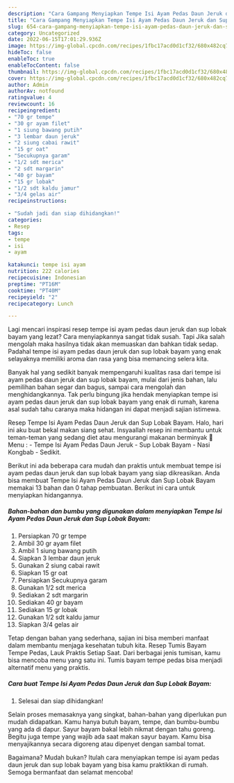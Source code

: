 ```yaml
---
description: "Cara Gampang Menyiapkan Tempe Isi Ayam Pedas Daun Jeruk dan Sup Lobak Bayam yang Enak, Buat Buka Puasa Lezat"
title: "Cara Gampang Menyiapkan Tempe Isi Ayam Pedas Daun Jeruk dan Sup Lobak Bayam yang Enak, Buat Buka Puasa Lezat"
slug: 654-cara-gampang-menyiapkan-tempe-isi-ayam-pedas-daun-jeruk-dan-sup-lobak-bayam-yang-enak-buat-buka-puasa-lezat
category: Uncategorized
date: 2022-06-15T17:01:29.936Z
image: https://img-global.cpcdn.com/recipes/1fbc17acd0d1cf32/680x482cq70/tempe-isi-ayam-pedas-daun-jeruk-dan-sup-lobak-bayam-foto-resep-utama.jpg
hideToc: false
enableToc: true
enableTocContent: false
thumbnail: https://img-global.cpcdn.com/recipes/1fbc17acd0d1cf32/680x482cq70/tempe-isi-ayam-pedas-daun-jeruk-dan-sup-lobak-bayam-foto-resep-utama.jpg
cover: https://img-global.cpcdn.com/recipes/1fbc17acd0d1cf32/680x482cq70/tempe-isi-ayam-pedas-daun-jeruk-dan-sup-lobak-bayam-foto-resep-utama.jpg
author: Admin
authorAv: notfound
ratingvalue: 4
reviewcount: 16
recipeingredient:
- "70 gr tempe"
- "30 gr ayam filet"
- "1 siung bawang putih"
- "3 lembar daun jeruk"
- "2 siung cabai rawit"
- "15 gr oat"
- "Secukupnya garam"
- "1/2 sdt merica"
- "2 sdt margarin"
- "40 gr bayam"
- "15 gr lobak"
- "1/2 sdt kaldu jamur"
- "3/4 gelas air"
recipeinstructions:

- "Sudah jadi dan siap dihidangkan!"
categories:
- Resep
tags:
- tempe
- isi
- ayam

katakunci: tempe isi ayam 
nutrition: 222 calories
recipecuisine: Indonesian
preptime: "PT16M"
cooktime: "PT40M"
recipeyield: "2"
recipecategory: Lunch

---
```



Lagi mencari inspirasi resep tempe isi ayam pedas daun jeruk dan sup lobak bayam yang lezat? Cara menyiapkannya sangat tidak susah. Tapi Jika salah mengolah maka hasilnya tidak akan memuaskan dan bahkan tidak sedap. Padahal tempe isi ayam pedas daun jeruk dan sup lobak bayam yang enak selayaknya memiliki aroma dan rasa yang bisa memancing selera kita.


Banyak hal yang sedikit banyak mempengaruhi kualitas rasa dari tempe isi ayam pedas daun jeruk dan sup lobak bayam, mulai dari jenis bahan, lalu pemilihan bahan segar dan bagus, sampai cara mengolah dan menghidangkannya. Tak perlu bingung jika hendak menyiapkan tempe isi ayam pedas daun jeruk dan sup lobak bayam yang enak di rumah, karena asal sudah tahu caranya maka hidangan ini dapat menjadi sajian istimewa.

Resep Tempe Isi Ayam Pedas Daun Jeruk dan Sup Lobak Bayam. Halo, hari ini aku buat bekal makan siang sehat. Insyaallah resep ini membantu untuk teman-teman yang sedang diet atau mengurangi makanan berminyak 🤗 Menu : - Tempe Isi Ayam Pedas Daun Jeruk - Sup Lobak Bayam - Nasi Kongbab - Sedikit.


Berikut ini ada beberapa cara mudah dan praktis untuk membuat tempe isi ayam pedas daun jeruk dan sup lobak bayam yang siap dikreasikan. Anda bisa membuat Tempe Isi Ayam Pedas Daun Jeruk dan Sup Lobak Bayam memakai 13 bahan dan 0 tahap pembuatan. Berikut ini cara untuk menyiapkan hidangannya.

<!--inarticleads1-->

##### Bahan-bahan dan bumbu yang digunakan dalam menyiapkan Tempe Isi Ayam Pedas Daun Jeruk dan Sup Lobak Bayam:

1. Persiapkan 70 gr tempe
1. Ambil 30 gr ayam filet
1. Ambil 1 siung bawang putih
1. Siapkan 3 lembar daun jeruk
1. Gunakan 2 siung cabai rawit
1. Siapkan 15 gr oat
1. Persiapkan Secukupnya garam
1. Gunakan 1/2 sdt merica
1. Sediakan 2 sdt margarin
1. Sediakan 40 gr bayam
1. Sediakan 15 gr lobak
1. Gunakan 1/2 sdt kaldu jamur
1. Siapkan 3/4 gelas air


Tetap dengan bahan yang sederhana, sajian ini bisa memberi manfaat dalam membantu menjaga kesehatan tubuh kita. Resep Tumis Bayam Tempe Pedas, Lauk Praktis Setiap Saat. Dari berbagai jenis tumisan, kamu bisa mencoba menu yang satu ini. Tumis bayam tempe pedas bisa menjadi alternatif menu yang praktis. 

<!--inarticleads2-->

##### Cara buat Tempe Isi Ayam Pedas Daun Jeruk dan Sup Lobak Bayam:


1. Selesai dan siap dihidangkan!

Selain proses memasaknya yang singkat, bahan-bahan yang diperlukan pun mudah didapatkan. Kamu hanya butuh bayam, tempe, dan bumbu-bumbu yang ada di dapur. Sayur bayam bakal lebih nikmat dengan tahu goreng. Begitu juga tempe yang wajib ada saat makan sayur bayam. Kamu bisa menyajikannya secara digoreng atau dipenyet dengan sambal tomat. 

Bagaimana? Mudah bukan? Itulah cara menyiapkan tempe isi ayam pedas daun jeruk dan sup lobak bayam yang bisa kamu praktikkan di rumah. Semoga bermanfaat dan selamat mencoba!
